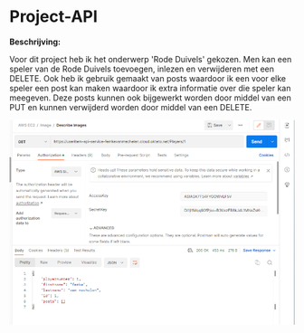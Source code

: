 # Project-API

**Beschrijving:**

Voor dit project heb ik het onderwerp 'Rode Duivels' gekozen. Men kan een speler van de Rode Duivels toevoegen, inlezen en verwijderen met een DELETE. Ook heb ik gebruik gemaakt van posts waardoor ik een voor elke speler een post kan maken waardoor ik extra informatie over die speler kan meegeven. Deze posts kunnen ook bijgewerkt worden door middel van een PUT en kunnen verwijderd worden door middel van een DELETE.




![images/postman.png](images/postman.png)
